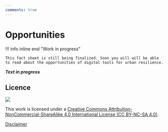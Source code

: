 ```yaml
---
comments: true
---
```


# Opportunities

!!! info inline end "Work in progress"

    This fact sheet is still being finalized. Soon you will will be able to read about the opportunities of digital tools for urban resilience.

**_Text in progress_**

## Licence

![](https://i.creativecommons.org/l/by-nc-sa/4.0/88x31.png)

This work is licensed under a [Creative Commons Attribution-NonCommercial-ShareAlike 4.0 International License (CC BY-NC-SA 4.0)](https://creativecommons.org/licenses/by-nc-sa/4.0/).

[Disclaimer](../../disclaimer.md)